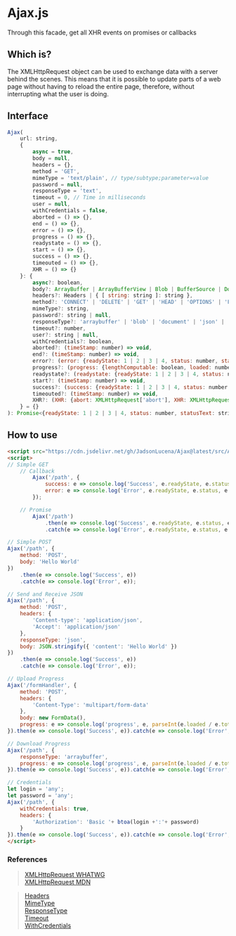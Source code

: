 # Ajax.js
Through this facade, get all XHR events on promises or callbacks

## Which is?
The XMLHttpRequest object can be used to exchange data with a server behind the scenes. This means that it is possible to update parts of a web page without having to reload the entire page, therefore, without interrupting what the user is doing.


## Interface
```javascript
Ajax(
    url: string,
    {
        async = true,
        body = null,
        headers = {},
        method = 'GET',
        mimeType = 'text/plain', // type/subtype;parameter=value
        password = null,
        responseType = 'text',
        timeout = 0, // Time in milliseconds
        user = null,
        withCredentials = false,
        aborted = () => {},
        end = () => {},
        error = () => {},
        progress = () => {},
        readystate = () => {},
        start = () => {},
        success = () => {},
        timeouted = () => {},
        XHR = () => {}
    }: {
        async?: boolean,
        body?: ArrayBuffer | ArrayBufferView | Blob | BufferSource | Document | FormData | ReadableStream<any> | string | URLSearchParams | null,
        headers?: Headers | { [ string: string ]: string },
        method?: 'CONNECT' | 'DELETE' | 'GET' | 'HEAD' | 'OPTIONS' | 'PATCH' | 'POST' | 'PUT' | 'TRACE',
        mimeType?: string,
        password?: string | null,
        responseType?: 'arraybuffer' | 'blob' | 'document' | 'json' | 'text',
        timeout?: number,
        user?: string | null,
        withCredentials?: boolean,
        aborted?: (timeStamp: number) => void,
        end?: (timeStamp: number) => void,
        error?: (error: {readyState: 1 | 2 | 3 | 4, status: number, statusText: string, timeStamp: number, type: string, XHR: XMLHttpRequest}) => void,
        progress?: (progress: {lengthComputable: boolean, loaded: number, total: number, timeStamp: number}) => void,
        readystate?: (readystate: {readyState: 1 | 2 | 3 | 4, status: number, statusText: string, timeStamp: number}) => void,
        start?: (timeStamp: number) => void,
        success?: (success: {readyState: 1 | 2 | 3 | 4, status: number, statusText: string, timeStamp: number, getAllResponseHeaders: XMLHttpRequest['getAllResponseHeaders'], getResponseHeader: XMLHttpRequest['getResponseHeader'], response: XMLHttpRequest['response'], XHR: XMLHttpRequest}) => void,
        timeouted?: (timeStamp: number) => void,
        XHR?: (XHR: {abort: XMLHttpRequest['abort'], XHR: XMLHttpRequest}) => void
    } = {}
): Promise<{readyState: 1 | 2 | 3 | 4, status: number, statusText: string, timeStamp: number, getAllResponseHeaders: XMLHttpRequest['getAllResponseHeaders'], getResponseHeader: XMLHttpRequest['getResponseHeader'], response: XMLHttpRequest['response'], XHR: XMLHttpRequest}>
```

## How to use
```html
<script src="https://cdn.jsdelivr.net/gh/JadsonLucena/Ajax@latest/src/Ajax.js"></script>
<script>
// Simple GET
    // Callback
        Ajax('/path', {
            success: e => console.log('Success', e.readyState, e.status, e.statusText, e.timestamp, e.getAllResponseHeaders(), e.getResponseHeader('content-type'), e.response, e.XHR),
            error: e => console.log('Error', e.readyState, e.status, e.statusText, e.timestamp, e.type, e.XHR)
        });

    // Promise
        Ajax('/path')
            .then(e => console.log('Success', e.readyState, e.status, e.statusText, e.timestamp, e.getAllResponseHeaders(), e.getResponseHeader('content-type'), e.response, e.XHR))
            .catch(e => console.log('Error', e.readyState, e.status, e.statusText, e.timestamp, e.type, e.XHR));

// Simple POST
Ajax('/path', {
    method: 'POST',
    body: 'Hello World'
})
    .then(e => console.log('Success', e))
    .catch(e => console.log('Error', e));

// Send and Receive JSON
Ajax('/path', {
    method: 'POST',
    headers: {
        'Content-type': 'application/json',
        'Accept': 'application/json'
    },
    responseType: 'json',
    body: JSON.stringify({ 'content': 'Hello World' })
})
    .then(e => console.log('Success', e))
    .catch(e => console.log('Error', e));

// Upload Progress
Ajax('/formHandler', {
    method: 'POST',
    headers: {
        'Content-Type': 'multipart/form-data'
    },
    body: new FormData(),
    progress: e => console.log('progress', e, parseInt(e.loaded / e.total * 100) +'%')
}).then(e => console.log('Success', e)).catch(e => console.log('Error', e));

// Download Progress
Ajax('/path', {
    responseType: 'arraybuffer',
    progress: e => console.log('progress', e, parseInt(e.loaded / e.total * 100) +'%')
}).then(e => console.log('Success', e)).catch(e => console.log('Error', e));

// Credentials
let login = 'any';
let password = 'any';
Ajax('/path', {
    withCredentials: true,
    headers: {
        'Authorization': 'Basic '+ btoa(login +':'+ password)
    }
}).then(e => console.log('Success', e)).catch(e => console.log('Error', e));
</script>
```

### References

> [XMLHttpRequest WHATWG](https://xhr.spec.whatwg.org)\
> [XMLHttpRequest MDN](https://developer.mozilla.org/en-US/docs/Web/API/XMLHttpRequest)

> [Headers](https://developer.mozilla.org/en-US/docs/Web/API/Headers)\
> [MimeType](https://developer.mozilla.org/en-US/docs/Web/HTTP/Basics_of_HTTP/MIME_types)\
> [ResponseType](https://developer.mozilla.org/en-US/docs/Web/API/XMLHttpRequest/responseType)\
> [Timeout](https://developer.mozilla.org/en-US/docs/Web/API/XMLHttpRequest/timeout)\
> [WithCredentials](https://developer.mozilla.org/en-US/docs/Web/API/XMLHttpRequest/withCredentials)
